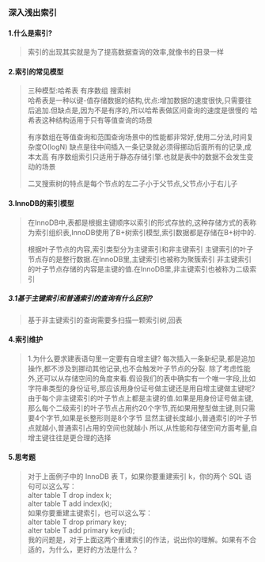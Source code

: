 ### 深入浅出索引
#### 1.什么是索引?
> 索引的出现其实就是为了提高数据查询的效率,就像书的目录一样

#### 2.索引的常见模型
> 三种模型:哈希表 有序数组 搜索树  
> 哈希表是一种以键-值存储数据的结构,优点:增加数据的速度很快,只需要往后追加.但缺点是,因为不是有序的,所以哈希表做区间查询的速度是很慢的
> 哈希表这种结构适用于只有等值查询的场景
>
> 有序数组在等值查询和范围查询场景中的性能都非常好,使用二分法,时间复杂度O(logN)
> 缺点是往中间插入一条记录就必须得挪动后面所有的记录,成本太高
> 有序数组索引只适用于静态存储引擎.也就是表中的数据不会发生变动的场景
>
> 二叉搜索树的特点是每个节点的左二子小于父节点,父节点小于右儿子

#### 3.InnoDB的索引模型
> 在InnoDB中,表都是根据主键顺序以索引的形式存放的,这种存储方式的表称为索引组织表,InnoDB使用了B+树索引模型,索引数据都是存储在B+树中的.
>
> 根据叶子节点的内容,索引类型分为主键索引和非主键索引
> 主键索引的叶子节点存的是整行数据.在InnoDB里,主键索引也被称为聚簇索引
> 非主键索引的叶子节点存储的内容是主键的值.在InnoDB里,非主键索引也被称为二级索引

##### 3.1基于主键索引和普通索引的查询有什么区别?
> 基于非主键索引的查询需要多扫描一颗索引树,回表

#### 4.索引维护
> 1.为什么要求建表语句里一定要有自增主键?
> 每次插入一条新纪录,都是追加操作,都不涉及到挪动其他记录,也不会触发叶子节点的分裂.
> 除了考虑性能外,还可以从存储空间的角度来看.假设我们的表中确实有一个唯一字段,比如字符串类型的身份证号,那应该用身份证号做主键还是用自增主键做主键呢?
> 由于每个非主键索引的叶子节点上都是主键的值.如果是用身份证号做主键,那么每个二级索引的叶子节点占用约20个字节,而如果用整型做主键,则只需要4个字节,如果是长整形则是8个字节
> 显然主键长度越小,普通索引的叶子节点就越小,普通索引占用的空间也就越小
> 所以,从性能和存储空间方面考量,自增主键往往是更合理的选择

#### 5.思考题
>对于上面例子中的 InnoDB 表 T，如果你要重建索引 k，你的两个 SQL 语句可以这么写：  
> alter table T drop index k;  
> alter table T add index(k);  
> 如果你要重建主键索引，也可以这么写：  
> alter table T drop primary key;  
> alter table T add primary key(id);  
> 我的问题是，对于上面这两个重建索引的作法，说出你的理解。如果有不合适的，为什么，更好的方法是什么？
